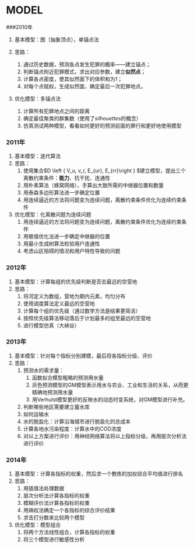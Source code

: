 # MODEL

###2010年

1. 基本模型：图（抽象顶点），单锚点法
2. 思路：
   1. 通过历史数据，预测各点发生犯罪的概率——建立锚点；
   2. 判断锚点附近犯罪模式，求出对应参数，建立**似然点**；
   3. 计算各点密度，使其似然面下的体积和为1；
   4. 对每个点赋权，生成似然面，确定最后一次犯罪地点。
3. 优化模型：多锚点法

   1. 计算所有犯罪地点之间的距离
   2. 确定最佳聚类的群集数（使用了$silhouettes$的概念）
   3. 仿真测试两种模型，看看如何更好的预测前面的罪行和更好地使用模型


### 2011年

1. 基本模型：迭代算法
2. 思路：
   1. 使用集合$D \left \{ V_u, v_r, E_{ur}, E_{rr}\right \} $建立模型，提出三个离散约束条件：**能力**、抗干扰、连通性
   2. 用朴素算法（蜂窝网络），手算出大致所需的中继器位置和数量
   3. 用泰森多边形算法进一步确定位置
   4. 用连续逼近的方法将问题变为连续问题，离散约束条件优化为连续约束条件
3. 优化模型：化离散问题为连续问题
   1. 用连续逼近的方法将问题变为连续问题，离散约束条件优化为连续约束条件
   2. 用极值优化法进一步确定中继器的位置
   3. 用最小生成树算法检验用户连通性
   4. 考虑山区阻碍的情况和用户特性导致的问题

### 2012年

1. 基本模型：计算每组的优先级判断是否去最远的空营地
2. 思路：
   1. 将河定义为数组，营地为期内元素，均匀分布
   2. 使用调度算法定义最远的空营地
   3. 计算每个组的优先级（通过数学方法是结果更简洁）
   4. 按照优先级算法移动落后于计划最多的组至最远的空营地
   5. 进行模型仿真（大峡谷）

### 2013年

1. 基本模型：针对每个指标分别建模，最后将各指标分级、评价
2. 思路：
   1. 预测水的需求量：
      1. 函数拟合模型粗略的预测用水量
      2. 灰色预测模型的GM模型表示用水与农业、工业和生活的关系，从而更精确地预测用水量
      3. 用Verhulst模型更好的反映水的动态时变系统，对GM模型进行补充。
   2. 判断哪些地区需要建立蓄水库
   3. 如何运输水
   4. 水的脱盐化：计算沿海城市进行脱盐化的总成本
   5. 计算各地水污染程度：计算水中的COD浓度
   6. 对以上方案进行评价：用神经网络算法将以上指标分级，再用层次分析法进行评价

### 2014年

1. 基本模型：计算各指标的权重，然后求一个教练的加权综合平均值进行排名
2. 思路：
   1. 用插值法处理数据
   2. 层次分析法计算各指标的权重
   3. 模糊评价法计算各指标的权重
   4. 用熵权法确定一个各指标的综合评价结果
   5. 求击打分数来比较两个模型
3. 优化模型：模型组合
   1. 将两个方法线性组合，计算各指标的权重
   2. 将三个模型进行敏感性分析